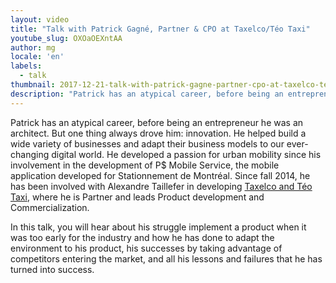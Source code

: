 ```yaml
---
layout: video
title: "Talk with Patrick Gagné, Partner & CPO at Taxelco/Téo Taxi"
youtube_slug: OXOaOEXntAA
author: mg
locale: 'en'
labels:
  - talk
thumbnail: 2017-12-21-talk-with-patrick-gagne-partner-cpo-at-taxelco-teo-taxi.jpg
description: "Patrick has an atypical career, before being an entrepreneur he was an architect. He developed a passion for urban mobility and is now involved in developing Taxelco and Téo Taxi."
---
```


Patrick has an atypical career, before being an entrepreneur he was an architect. But one thing always drove him: innovation. He helped build a wide variety of businesses and adapt their business models to our ever-changing digital world. He developed a passion for urban mobility since his involvement in the development of P$ Mobile Service, the mobile application developed for Stationnement de Montréal. Since fall 2014, he has been involved with Alexandre Taillefer in developing [Taxelco and Téo Taxi](http://teomtl.com/), where he is Partner and leads Product development and Commercialization.

In this talk, you will hear about his struggle implement a product when it was too early for the industry and how he has done to adapt the environment to his product, his successes by taking advantage of competitors entering the market, and all his lessons and failures that he has turned into success.